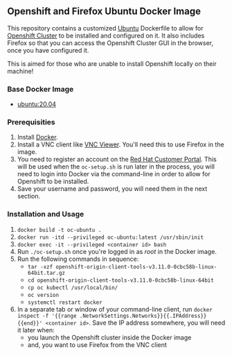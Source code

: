 ## Openshift and Firefox Ubuntu Docker Image

This repository contains a customized [Ubuntu](http://www.ubuntu.com/) Dockerfile to allow for [Openshift Cluster](https://docs.openshift.com/container-platform/3.11/welcome/index.html) to be installed and configured on it. It also includes Firefox so that you can access the Openshift Cluster GUI in the browser, once you have configured it.

This is aimed for those who are unable to install Openshift locally on their machine!

### Base Docker Image

* [ubuntu:20.04](https://registry.hub.docker.com/u/library/ubuntu/)

### Prerequisities

1. Install [Docker](https://www.docker.com/).
1. Install a VNC client like [VNC Viewer](https://www.realvnc.com/en/connect/). You'll need this to use Firefox in the image.
1. You need to register an account on the [Red Hat Customer Portal](https://sso.redhat.com/auth/realms/redhat-external/protocol/openid-connect/registrations?client_id=https%3A%2F%2Fwww.redhat.com%2Fwapps%2Fugc-oidc&redirect_uri=https%3A%2F%2Fwww.redhat.com%2Fwapps%2Fugc%2Fprotected%2Faccount.html&response_type=code&scope=openid). This will be used when the `oc-setup.sh` is run later in the process, you will need to login into Docker via the command-line in order to allow for Openshift to be installed.
1. Save your username and password, you will need them in the next section.

### Installation and Usage

1. `docker build -t oc-ubuntu .`
1. `docker run -itd --privileged oc-ubuntu:latest /usr/sbin/init`
1. `docker exec -it --privileged <container id> bash`
1. Run `./oc-setup.sh` once you're logged in as *root* in the Docker image.
1. Run the following commands in sequence:
   - `tar -xzf openshift-origin-client-tools-v3.11.0-0cbc58b-linux-64bit.tar.gz`
   - `cd openshift-origin-client-tools-v3.11.0-0cbc58b-linux-64bit`
   - `cp oc kubectl /usr/local/bin/`
   - `oc version`
   - `systemctl restart docker`
1. In a separate tab or window of your command-line client, run `docker inspect -f '{{range .NetworkSettings.Networks}}{{.IPAddress}}{{end}}' <container id>`. Save the IP address somewhere, you will need it later when:
   - you launch the Openshift cluster inside the Docker image
   - and, you want to use Firefox from the VNC client
